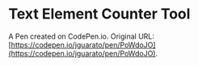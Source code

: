 # Text Element Counter Tool

A Pen created on CodePen.io. Original URL: [https://codepen.io/jguarato/pen/PoWdoJO](https://codepen.io/jguarato/pen/PoWdoJO).


